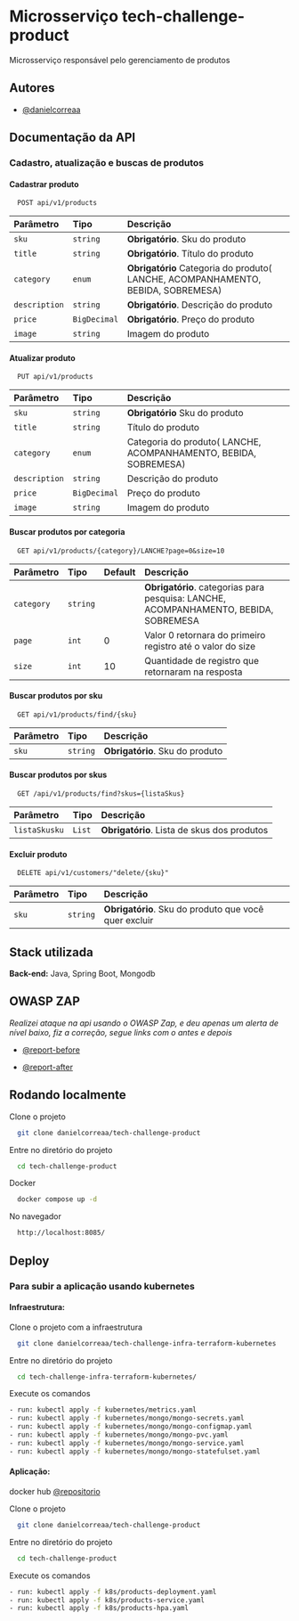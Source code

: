 
# Microsserviço tech-challenge-product

Microsserviço responsável pelo gerenciamento de produtos


## Autores

- [@danielcorreaa](https://github.com/danielcorreaa)


## Documentação da API

### Cadastro, atualização e buscas de produtos

#### Cadastrar produto

```http
  POST api/v1/products
```

| Parâmetro   | Tipo       | Descrição                           |
| :---------- | :--------- | :---------------------------------- |
| `sku` | `string` | **Obrigatório**. Sku do produto |
| `title` | `string` | **Obrigatório**. Título do produto |
| `category` | `enum` | **Obrigatório**  Categoria do produto( LANCHE, ACOMPANHAMENTO, BEBIDA, SOBREMESA) |
| `description` | `string` | **Obrigatório**. Descrição do produto |
| `price` | `BigDecimal` | **Obrigatório**. Preço do produto |
| `image` | `string` |  Imagem do produto |

#### Atualizar produto

```http
  PUT api/v1/products
```

| Parâmetro   | Tipo       | Descrição                           |
| :---------- | :--------- | :---------------------------------- |
| `sku` | `string` | **Obrigatório**  Sku do produto |
| `title` | `string` |  Título do produto |
| `category` | `enum` |  Categoria do produto( LANCHE, ACOMPANHAMENTO, BEBIDA, SOBREMESA) |
| `description` | `string` |  Descrição do produto |
| `price` | `BigDecimal` |  Preço do produto |
| `image` | `string` |  Imagem do produto |


#### Buscar produtos por categoria
```http
  GET api/v1/products/{category}/LANCHE?page=0&size=10
```

| Parâmetro   | Tipo  | Default     | Descrição                                   |
| :---------- | :--------- |------- |:------------------------------------------ |
| `category`      | `string` | |**Obrigatório**. categorias para pesquisa: LANCHE, ACOMPANHAMENTO, BEBIDA, SOBREMESA |
| `page`      | `int` | 0| Valor 0 retornara do primeiro registro até o valor  do size|
| `size`      | `int` | 10 |Quantidade de registro que retornaram na resposta|

#### Buscar produtos por sku
```http
  GET api/v1/products/find/{sku}
```

| Parâmetro   | Tipo       | Descrição                                   |
| :---------- | :--------- | :------------------------------------------ |
| `sku`      | `string` | **Obrigatório**. Sku do produto|

#### Buscar produtos por skus
```http
  GET /api/v1/products/find?skus={listaSkus}
```

| Parâmetro   | Tipo       | Descrição                                   |
| :---------- | :--------- | :------------------------------------------ |
| `listaSkusku`      | `List` | **Obrigatório**. Lista de skus dos produtos|


#### Excluir produto
```http
  DELETE api/v1/customers/"delete/{sku}"
```

| Parâmetro   | Tipo       | Descrição                                   |
| :---------- | :--------- | :------------------------------------------ |
| `sku`      | `string` | **Obrigatório**. Sku do produto que você quer excluir |

## Stack utilizada


**Back-end:** Java, Spring Boot, Mongodb


## OWASP ZAP
*Realizei ataque na api usando o OWASP Zap, e deu apenas um alerta de nível baixo, fiz a correção, segue links com o antes e depois*

- [@report-before](https://danielcorreaa.github.io/tech-challenge-product/before/cardapio/2024-03-11-ZAP-Report-.html)


- [@report-after](https://danielcorreaa.github.io/tech-challenge-product/after/cardapio/2024-03-11-ZAP-Report-.html)


## Rodando localmente

Clone o projeto

```bash
  git clone danielcorreaa/tech-challenge-product
```

Entre no diretório do projeto

```bash
  cd tech-challenge-product
```

Docker

```bash
  docker compose up -d
```

No navegador

```bash
  http://localhost:8085/
```



## Deploy

### Para subir a aplicação usando kubernetes

#### Infraestrutura:

Clone o projeto com a infraestrutura

```bash
  git clone danielcorreaa/tech-challenge-infra-terraform-kubernetes
```
Entre no diretório do projeto

```bash
  cd tech-challenge-infra-terraform-kubernetes/
````

Execute os comandos

```bash   
- run: kubectl apply -f kubernetes/metrics.yaml 
- run: kubectl apply -f kubernetes/mongo/mongo-secrets.yaml 
- run: kubectl apply -f kubernetes/mongo/mongo-configmap.yaml 
- run: kubectl apply -f kubernetes/mongo/mongo-pvc.yaml 
- run: kubectl apply -f kubernetes/mongo/mongo-service.yaml 
- run: kubectl apply -f kubernetes/mongo/mongo-statefulset.yaml

````

#### Aplicação:

docker hub [@repositorio](https://hub.docker.com/r/daniel36/tech-challenge-product/tags)

Clone o projeto

```bash
  git clone danielcorreaa/tech-challenge-product
```

Entre no diretório do projeto

```bash
  cd tech-challenge-product
```

Execute os comandos
```bash   
- run: kubectl apply -f k8s/products-deployment.yaml
- run: kubectl apply -f k8s/products-service.yaml
- run: kubectl apply -f k8s/products-hpa.yaml

````

